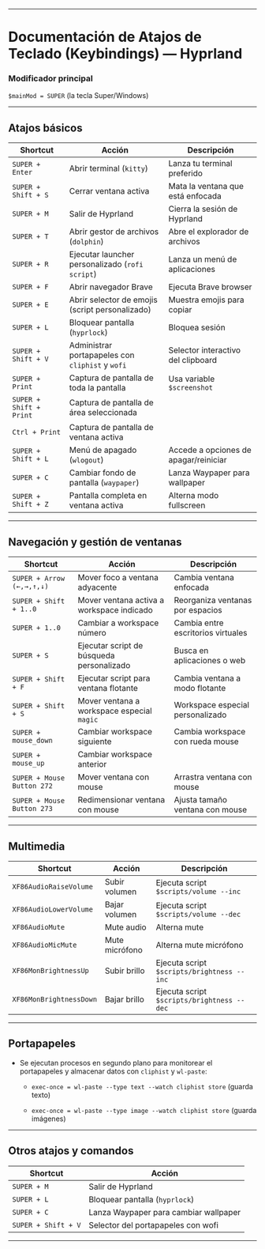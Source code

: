 
---

# Documentación de Atajos de Teclado (Keybindings) — Hyprland

### Modificador principal

`$mainMod = SUPER` (la tecla Super/Windows)

---

## Atajos básicos

| Shortcut                | Acción                                           | Descripción                           |
| ----------------------- | ------------------------------------------------ | ------------------------------------- |
| `SUPER + Enter`         | Abrir terminal (`kitty`)                         | Lanza tu terminal preferido           |
| `SUPER + Shift + S`     | Cerrar ventana activa                            | Mata la ventana que está enfocada     |
| `SUPER + M`             | Salir de Hyprland                                | Cierra la sesión de Hyprland          |
| `SUPER + T`             | Abrir gestor de archivos (`dolphin`)             | Abre el explorador de archivos        |
| `SUPER + R`             | Ejecutar launcher personalizado (`rofi script`)  | Lanza un menú de aplicaciones         |
| `SUPER + F`             | Abrir navegador Brave                            | Ejecuta Brave browser                 |
| `SUPER + E`             | Abrir selector de emojis (script personalizado)  | Muestra emojis para copiar            |
| `SUPER + L`             | Bloquear pantalla (`hyprlock`)                   | Bloquea sesión                        |
| `SUPER + Shift + V`     | Administrar portapapeles con `cliphist` y `wofi` | Selector interactivo del clipboard    |
| `SUPER + Print`         | Captura de pantalla de toda la pantalla          | Usa variable `$screenshot`            |
| `SUPER + Shift + Print` | Captura de pantalla de área seleccionada         |                                       |
| `Ctrl + Print`          | Captura de pantalla de ventana activa            |                                       |
| `SUPER + Shift + L`     | Menú de apagado (`wlogout`)                      | Accede a opciones de apagar/reiniciar |
| `SUPER + C`             | Cambiar fondo de pantalla (`waypaper`)           | Lanza Waypaper para wallpaper         |
| `SUPER + Shift + Z`     | Pantalla completa en ventana activa              | Alterna modo fullscreen               |

---

## Navegación y gestión de ventanas

|Shortcut|Acción|Descripción|
|---|---|---|
|`SUPER + Arrow (←,→,↑,↓)`|Mover foco a ventana adyacente|Cambia ventana enfocada|
|`SUPER + Shift + 1..0`|Mover ventana activa a workspace indicado|Reorganiza ventanas por espacios|
|`SUPER + 1..0`|Cambiar a workspace número|Cambia entre escritorios virtuales|
|`SUPER + S`|Ejecutar script de búsqueda personalizado|Busca en aplicaciones o web|
|`SUPER + Shift + F`|Ejecutar script para ventana flotante|Cambia ventana a modo flotante|
|`SUPER + Shift + S`|Mover ventana a workspace especial `magic`|Workspace especial personalizado|
|`SUPER + mouse_down`|Cambiar workspace siguiente|Cambia workspace con rueda mouse|
|`SUPER + mouse_up`|Cambiar workspace anterior||
|`SUPER + Mouse Button 272`|Mover ventana con mouse|Arrastra ventana con mouse|
|`SUPER + Mouse Button 273`|Redimensionar ventana con mouse|Ajusta tamaño ventana con mouse|

---

## Multimedia

|Shortcut|Acción|Descripción|
|---|---|---|
|`XF86AudioRaiseVolume`|Subir volumen|Ejecuta script `$scripts/volume --inc`|
|`XF86AudioLowerVolume`|Bajar volumen|Ejecuta script `$scripts/volume --dec`|
|`XF86AudioMute`|Mute audio|Alterna mute|
|`XF86AudioMicMute`|Mute micrófono|Alterna mute micrófono|
|`XF86MonBrightnessUp`|Subir brillo|Ejecuta script `$scripts/brightness --inc`|
|`XF86MonBrightnessDown`|Bajar brillo|Ejecuta script `$scripts/brightness --dec`|

---

## Portapapeles

- Se ejecutan procesos en segundo plano para monitorear el portapapeles y almacenar datos con `cliphist` y `wl-paste`:
    
    - `exec-once = wl-paste --type text --watch cliphist store` (guarda texto)
        
    - `exec-once = wl-paste --type image --watch cliphist store` (guarda imágenes)
        

---

## Otros atajos y comandos

|Shortcut|Acción|
|---|---|
|`SUPER + M`|Salir de Hyprland|
|`SUPER + L`|Bloquear pantalla (`hyprlock`)|
|`SUPER + C`|Lanza Waypaper para cambiar wallpaper|
|`SUPER + Shift + V`|Selector del portapapeles con wofi|

---

